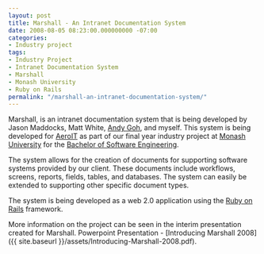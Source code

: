 ```yaml
---
layout: post
title: Marshall - An Intranet Documentation System
date: 2008-08-05 08:23:00.000000000 -07:00
categories:
- Industry project
tags:
- Industry Project
- Intranet Documentation System
- Marshall
- Monash University
- Ruby on Rails
permalink: "/marshall-an-intranet-documentation-system/"
---
```

Marshall, is an intranet documentation system that is being developed by Jason Maddocks, Matt White, [Andy Goh](http://andygoh.net/blog/), and myself. This system is being developed for <a href="">[AeroIT](http://www.aeroit.co.in/) as part of our final year industry project at [Monash University](http://www.monash.edu.au/) for the [Bachelor of Software Engineering](http://www.infotech.monash.edu.au/courses/2008/undergraduate/2770/).  

The system allows for the creation of documents for supporting software systems provided by our client. These documents include workflows, screens, reports, fields, tables, and databases. The system can easily be extended to supporting other specific document types.  

The system is being developed as a web 2.0 application using the [Ruby on Rails](http://www.rubyonrails.org/) framework.  

More information on the project can be seen in the interim presentation created for Marshall. Powerpoint Presentation - [Introducing Marshall 2008]({{ site.baseurl }}/assets/Introducing-Marshall-2008.pdf).
